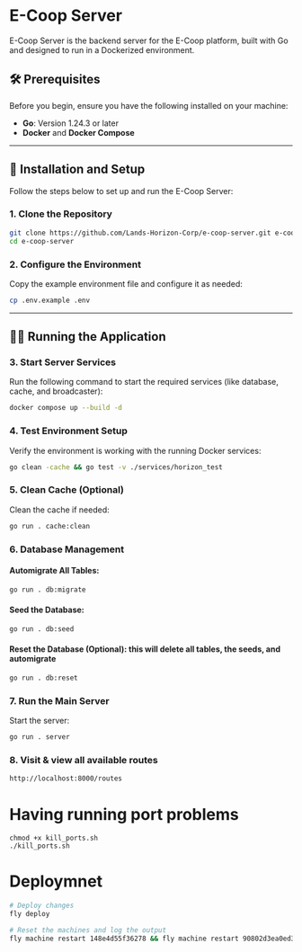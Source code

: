 # E-Coop Server

E-Coop Server is the backend server for the E-Coop platform, built with Go and designed to run in a Dockerized environment.

## 🛠 Prerequisites

Before you begin, ensure you have the following installed on your machine:

- **Go**: Version 1.24.3 or later
- **Docker** and **Docker Compose**

---

## 🚀 Installation and Setup

Follow the steps below to set up and run the E-Coop Server:

### 1. Clone the Repository

```bash
git clone https://github.com/Lands-Horizon-Corp/e-coop-server.git e-coop-server
cd e-coop-server
```

### 2. Configure the Environment

Copy the example environment file and configure it as needed:

```bash
cp .env.example .env
```

---

## 🧑‍💻 Running the Application

### 3. Start Server Services

Run the following command to start the required services (like database, cache, and broadcaster):

```bash
docker compose up --build -d
```

### 4. Test Environment Setup

Verify the environment is working with the running Docker services:

```bash
go clean -cache && go test -v ./services/horizon_test
```

### 5. Clean Cache (Optional)

Clean the cache if needed:

```bash
go run . cache:clean
```

### 6. Database Management

#### Automigrate All Tables:

```bash
go run . db:migrate
```

#### Seed the Database:

```bash
go run . db:seed
```

#### Reset the Database (Optional): this will delete all tables, the seeds, and automigrate

```bash
go run . db:reset
```

### 7. Run the Main Server

Start the server:

```bash
go run . server
```

### 8. Visit & view all available routes

```
http://localhost:8000/routes
```

# Having running port problems

```bashF
chmod +x kill_ports.sh
./kill_ports.sh
```

# Deploymnet

```bash
# Deploy changes
fly deploy

# Reset the machines and log the output
fly machine restart 148e4d55f36278 && fly machine restart 90802d3ea0ed38; fly logs

```
